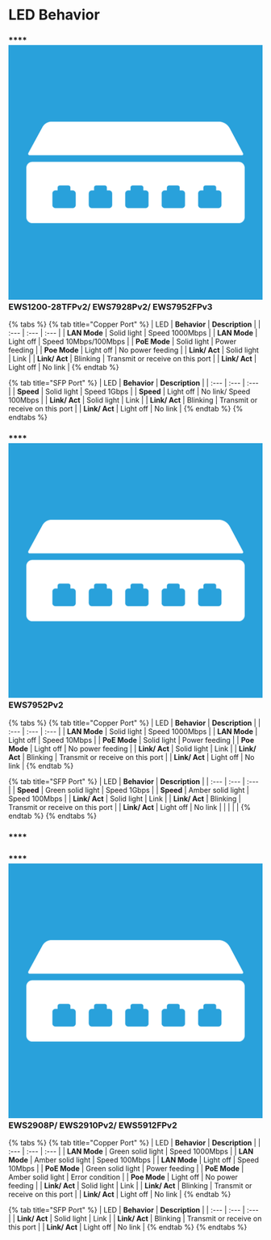 # LED Behavior

### \*\*\*\*![](../.gitbook/assets/icon.png) **EWS1200-28TFPv2/ EWS7928Pv2/ EWS7952FPv3**

{% tabs %}
{% tab title="Copper Port" %}
| LED | **Behavior** | **Description** |
| :--- | :--- | :--- |
| **LAN Mode** | Solid light | Speed 1000Mbps |
| **LAN Mode** | Light off | Speed 10Mbps/100Mbps |
| **PoE Mode** | Solid light | Power feeding |
| **Poe Mode** | Light off | No power feeding |
| **Link/ Act** | Solid light | Link |
| **Link/ Act** | Blinking | Transmit or receive  on this port |
| **Link/ Act** | Light off | No link |
{% endtab %}

{% tab title="SFP Port" %}
| LED | **Behavior** | **Description** |
| :--- | :--- | :--- |
| **Speed** | Solid light | Speed 1Gbps |
| **Speed** | Light off | No link/ Speed 100Mbps |
| **Link/ Act** | Solid light | Link |
| **Link/ Act** | Blinking | Transmit or receive  on this port |
| **Link/ Act** | Light off | No link |
{% endtab %}
{% endtabs %}

### \*\*\*\*![](../.gitbook/assets/icon.png) **EWS7952Pv2**

{% tabs %}
{% tab title="Copper Port" %}
| LED | **Behavior** | **Description** |
| :--- | :--- | :--- |
| **LAN Mode** | Solid light | Speed 1000Mbps |
| **LAN Mode** | Light off | Speed 10Mbps |
| **PoE Mode** | Solid light | Power feeding |
| **Poe Mode** | Light off | No power feeding |
| **Link/ Act** | Solid light | Link |
| **Link/ Act** | Blinking | Transmit or receive  on this port |
| **Link/ Act** | Light off | No link |
{% endtab %}

{% tab title="SFP Port" %}
| LED | **Behavior** | **Description** |
| :--- | :--- | :--- |
| **Speed** | Green solid light | Speed 1Gbps |
| **Speed** | Amber solid light      | Speed 100Mbps |
| **Link/ Act**    | Solid light | Link |
| **Link/ Act** | Blinking | Transmit or receive  on this port |
| **Link/ Act** | Light off | No link |
|  |  |  |
{% endtab %}
{% endtabs %}

### \*\*\*\*

### \*\*\*\*![](../.gitbook/assets/icon.png) **EWS2908P/ EWS2910Pv2/ EWS5912FPv2**

{% tabs %}
{% tab title="Copper Port" %}
| LED | **Behavior** | **Description** |
| :--- | :--- | :--- |
| **LAN Mode** | Green solid light | Speed 1000Mbps |
| **LAN Mode** | Amber solid light | Speed 100Mbps |
| **LAN Mode** | Light off | Speed 10Mbps |
| **PoE Mode** | Green solid light | Power feeding |
| **PoE Mode** | Amber solid light | Error condition |
| **Poe Mode** | Light off | No power feeding |
| **Link/ Act** | Solid light | Link |
| **Link/ Act** | Blinking | Transmit or receive  on this port |
| **Link/ Act** | Light off | No link |
{% endtab %}

{% tab title="SFP Port" %}
| LED | **Behavior** | **Description** |
| :--- | :--- | :--- |
| **Link/ Act** | Solid light | Link |
| **Link/ Act** | Blinking | Transmit or receive  on this port |
| **Link/ Act** | Light off | No link |
{% endtab %}
{% endtabs %}

